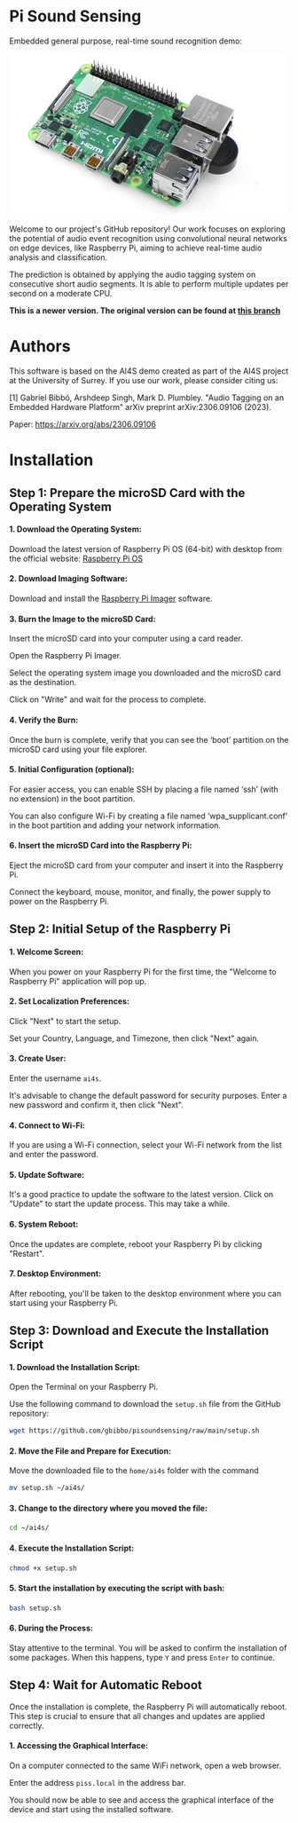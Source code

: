 # Pi Sound Sensing

Embedded general purpose, real-time sound recognition demo:

![demo screenshot](sed_demo/assets/piss.png)

Welcome to our project's GitHub repository! Our work focuses on exploring the potential of audio event recognition using convolutional neural networks on edge devices, like Raspberry Pi, aiming to achieve real-time audio analysis and classification.

The prediction is obtained by applying the audio tagging system on consecutive short audio segments. It is able to perform multiple updates per second on a moderate CPU.

**This is a newer version. The original version can be found at [this branch](https://github.com/yinkalario/General-Purpose-Sound-Recognition-Demo)**

# Authors

This software is based on the AI4S demo created as part of the AI4S project at the University of Surrey. If you use our work, please consider citing us:

[1] Gabriel Bibbó, Arshdeep Singh, Mark D. Plumbley. "Audio Tagging on an Embedded Hardware Platform" arXiv preprint arXiv:2306.09106 (2023).

Paper: https://arxiv.org/abs/2306.09106

# Installation

## Step 1: Prepare the microSD Card with the Operating System 

#### 1. Download the Operating System: 
Download the latest version of Raspberry Pi OS (64-bit) with desktop from the official website: [Raspberry Pi OS](https://www.raspberrypi.org/software/operating-systems/)

#### 2. Download Imaging Software: 
Download and install the [Raspberry Pi Imager](https://www.raspberrypi.org/software/) software.

#### 3. Burn the Image to the microSD Card: 
Insert the microSD card into your computer using a card reader. 

Open the Raspberry Pi Imager. 

Select the operating system image you downloaded and the microSD card as the destination. 

Click on "Write" and wait for the process to complete. 

#### 4. Verify the Burn: 

Once the burn is complete, verify that you can see the ‘boot’ partition on the microSD card using your file explorer. 

#### 5. Initial Configuration (optional): 

For easier access, you can enable SSH by placing a file named ‘ssh’ (with no extension) in the boot partition. 

You can also configure Wi-Fi by creating a file named ‘wpa_supplicant.conf’ in the boot partition and adding your network information. 

#### 6. Insert the microSD Card into the Raspberry Pi: 

Eject the microSD card from your computer and insert it into the Raspberry Pi. 

Connect the keyboard, mouse, monitor, and finally, the power supply to power on the Raspberry Pi. 

 

## Step 2: Initial Setup of the Raspberry Pi 

  

#### 1. Welcome Screen: 

When you power on your Raspberry Pi for the first time, the "Welcome to Raspberry Pi" application will pop up. 

#### 2. Set Localization Preferences: 

 Click "Next" to start the setup. 

Set your Country, Language, and Timezone, then click "Next" again. 

#### 3. Create User: 

Enter the username `ai4s`. 

It's advisable to change the default password for security purposes. Enter a new password and confirm it, then click "Next". 

#### 4. Connect to Wi-Fi: 

If you are using a Wi-Fi connection, select your Wi-Fi network from the list and enter the password. 

#### 5. Update Software: 

It's a good practice to update the software to the latest version. Click on "Update" to start the update process. This may take a while. 

#### 6. System Reboot: 

Once the updates are complete, reboot your Raspberry Pi by clicking "Restart". 

#### 7. Desktop Environment: 

After rebooting, you'll be taken to the desktop environment where you can start using your Raspberry Pi.  

 

## Step 3: Download and Execute the Installation Script 

 
#### 1. Download the Installation Script: 

Open the Terminal on your Raspberry Pi. 

Use the following command to download the `setup.sh` file from the GitHub repository: 

 
```bash
wget https://github.com/gbibbo/pisoundsensing/raw/main/setup.sh 
```
 

#### 2. Move the File and Prepare for Execution: 

Move the downloaded file to the `home/ai4s` folder with the command 
```bash
mv setup.sh ~/ai4s/ 
```
 

#### 3. Change to the directory where you moved the file: 
```bash
cd ~/ai4s/ 
```
 

#### 4. Execute the Installation Script: 
```bash
chmod +x setup.sh 
```
#### 5. Start the installation by executing the script with bash: 
```bash
bash setup.sh 
```
#### 6. During the Process: 

Stay attentive to the terminal. You will be asked to confirm the installation of some packages. When this happens, type `Y` and press `Enter` to continue. 

 

## Step 4: Wait for Automatic Reboot 

Once the installation is complete, the Raspberry Pi will automatically reboot. This step is crucial to ensure that all changes and updates are applied correctly. 

#### 1. Accessing the Graphical Interface: 

On a computer connected to the same WiFi network, open a web browser. 

Enter the address `piss.local` in the address bar. 

You should now be able to see and access the graphical interface of the device and start using the installed software. 
